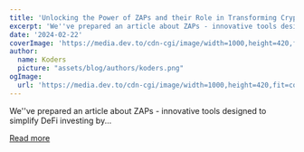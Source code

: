 ```yaml
---
title: 'Unlocking the Power of ZAPs and their Role in Transforming Cryptocurrency Transactions'
excerpt: 'We''ve prepared an article about ZAPs - innovative tools designed to simplify DeFi investing by...'
date: '2024-02-22'
coverImage: 'https://media.dev.to/cdn-cgi/image/width=1000,height=420,fit=cover,gravity=auto,format=auto/https%3A%2F%2Fdev-to-uploads.s3.amazonaws.com%2Fuploads%2Farticles%2Fu8lp4i7243fl9qd4ym6w.jpg'
author:
  name: Koders
  picture: "assets/blog/authors/koders.png"
ogImage:
  url: 'https://media.dev.to/cdn-cgi/image/width=1000,height=420,fit=cover,gravity=auto,format=auto/https%3A%2F%2Fdev-to-uploads.s3.amazonaws.com%2Fuploads%2Farticles%2Fu8lp4i7243fl9qd4ym6w.jpg'
---
```


We''ve prepared an article about ZAPs - innovative tools designed to simplify DeFi investing by...

[Read more](https://dev.to/andre_antares/unlocking-the-power-of-zaps-and-their-role-in-transforming-cryptocurrency-transactions-4j2l)
